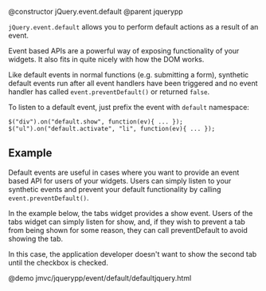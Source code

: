 @constructor jQuery.event.default
@parent jquerypp

`jQuery.event.default` allows you to perform default actions as a result of an event.

Event based APIs are a powerful way of exposing functionality of your widgets.  It also fits in 
quite nicely with how the DOM works.

Like default events in normal functions (e.g. submitting a form), synthetic default events run after
all event handlers have been triggered and no event handler has called
`event.preventDefault()` or returned `false`.

To listen to a default event, just prefix the event with `default` namespace:

    $("div").on("default.show", function(ev){ ... });
    $("ul").on("default.activate", "li", function(ev){ ... });


## Example

Default events are useful in cases where you want to provide an event based
API for users of your widgets.  Users can simply listen to your synthetic events and 
prevent your default functionality by calling `event.preventDefault()`.

In the example below, the tabs widget provides a show event.  Users of the 
tabs widget can simply listen for show, and, if they wish to prevent a tab
from being shown for some reason, they can call preventDefault to avoid showing the tab.

In this case, the application developer doesn't want to show the second 
tab until the checkbox is checked. 

@demo jmvc/jquerypp/event/default/defaultjquery.html
